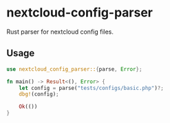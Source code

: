 # nextcloud-config-parser

Rust parser for nextcloud config files.

## Usage

```rust
use nextcloud_config_parser::{parse, Error};

fn main() -> Result<(), Error> {
    let config = parse("tests/configs/basic.php")?;
    dbg!(config);

    Ok(())
}

```
